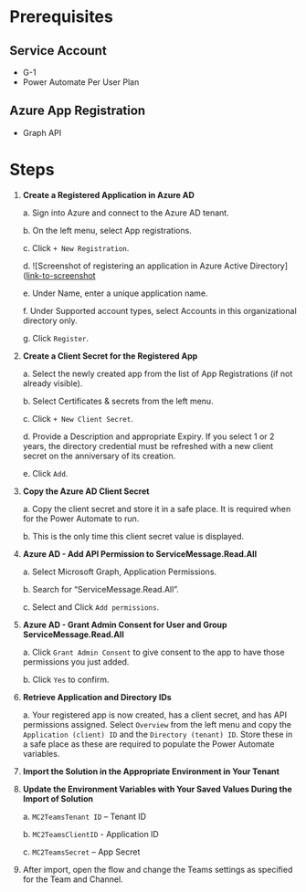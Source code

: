# Prerequisites

## Service Account
- G-1
- Power Automate Per User Plan

## Azure App Registration
- Graph API

# Steps

1. **Create a Registered Application in Azure AD**

    a. Sign into Azure and connect to the Azure AD tenant.
    
    b. On the left menu, select App registrations.
    
    c. Click `+ New Registration`.
    
    d. ![Screenshot of registering an application in Azure Active Directory]([link-to-screenshot](https://github.com/MSPFE2019/MessageCenter-to-Teams/raw/905b578559f3a1191afe8df92feb12f4ec4b443f/Screenshot%202022-09-29%20225107.png)
    
    e. Under Name, enter a unique application name.
    
    f. Under Supported account types, select Accounts in this organizational directory only.
    
    g. Click `Register`.

2. **Create a Client Secret for the Registered App**

    a. Select the newly created app from the list of App Registrations (if not already visible).
    
    b. Select Certificates & secrets from the left menu.
    
    c. Click `+ New Client Secret`.
    
    d. Provide a Description and appropriate Expiry. If you select 1 or 2 years, the directory credential must be refreshed with a new client secret on the anniversary of its creation.
    
    e. Click `Add`.

3. **Copy the Azure AD Client Secret**

    a. Copy the client secret and store it in a safe place. It is required when for the Power Automate to run.
    
    b. This is the only time this client secret value is displayed.

4. **Azure AD - Add API Permission to ServiceMessage.Read.All**

    a. Select Microsoft Graph, Application Permissions.
    
    b. Search for “ServiceMessage.Read.All”.
    
    c. Select and Click `Add permissions`.

5. **Azure AD - Grant Admin Consent for User and Group ServiceMessage.Read.All**

    a. Click `Grant Admin Consent` to give consent to the app to have those permissions you just added.
    
    b. Click `Yes` to confirm.

6. **Retrieve Application and Directory IDs**

    a. Your registered app is now created, has a client secret, and has API permissions assigned. Select `Overview` from the left menu and copy the `Application (client) ID` and the `Directory (tenant) ID`. Store these in a safe place as these are required to populate the Power Automate variables.

7. **Import the Solution in the Appropriate Environment in Your Tenant**

8. **Update the Environment Variables with Your Saved Values During the Import of Solution**

    a. `MC2TeamsTenant ID` – Tenant ID
    
    b. `MC2TeamsClientID` - Application ID
    
    c. `MC2TeamsSecret` – App Secret

9. After import, open the flow and change the Teams settings as specified for the Team and Channel.
